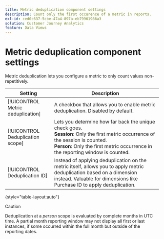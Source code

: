 ```yaml
---
title: Metric deduplication component settings
description: Count only the first occurence of a metric in reports.
exl-id: ced0c637-5cbe-47a4-897a-eb79961986a3
solution: Customer Journey Analytics
feature: Data Views
---
```

# Metric deduplication component settings

Metric deduplication lets you configure a metric to only count values non-repetitively.

| Setting | Description |
| --- | --- |
| [!UICONTROL Metric deduplication] | A checkbox that allows you to enable metric deduplication. Disabled by default. |
| [!UICONTROL Deduplication scope] | Lets you determine how far back the unique check goes.<br>**Session**: Only the first metric occurrence of the session is counted.<br>**Person**: Only the first metric occurrence in the reporting window is counted. |
| [!UICONTROL Deduplication ID] | Instead of applying deduplication on the metric itself, allows you to apply metric deduplication based on a dimension instead. Valuable for dimensions like Purchase ID to apply deduplication. |

{style="table-layout:auto"}

   >[!CAUTION]
   >
   >   Deduplication at a _person_ scope is evaluated by complete months in UTC time. A partial month reporting window may not display all first or last instances, if some occurred within the full month but outside of the reporting dates.
